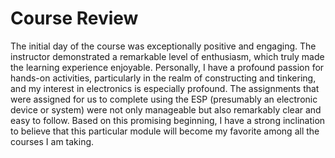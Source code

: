 # Course Review

The initial day of the course was exceptionally positive and engaging. 
The instructor demonstrated a remarkable level of enthusiasm, 
which truly made the learning experience enjoyable. Personally, 
I have a profound passion for hands-on activities, particularly 
in the realm of constructing and tinkering, and my interest in electronics 
is especially profound. The assignments that were assigned for us to complete 
using the ESP (presumably an electronic device or system) were not only manageable 
but also remarkably clear and easy to follow. Based on this promising beginning, 
I have a strong inclination to believe that this particular module will become my favorite among all the courses I am taking.

